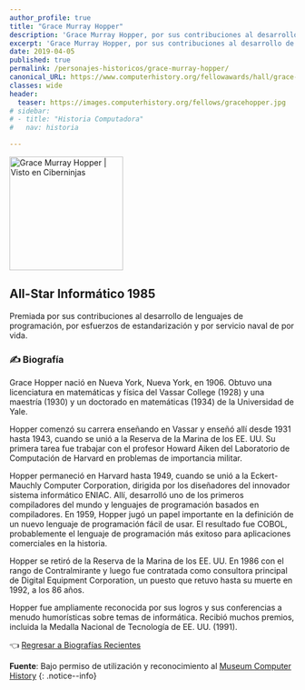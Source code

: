 ```yaml
---
author_profile: true
title: "Grace Murray Hopper"
description: 'Grace Murray Hopper, por sus contribuciones al desarrollo de lenguajes de programación, por esfuerzos de estandarización y por servicio naval de por vida.'
excerpt: 'Grace Murray Hopper, por sus contribuciones al desarrollo de lenguajes de programación, por esfuerzos de estandarización y por servicio naval de por vida.'
date: 2019-04-05
published: true
permalink: /personajes-historicos/grace-murray-hopper/
canonical_URL: https://www.computerhistory.org/fellowawards/hall/grace-murray-hopper/
classes: wide
header:
  teaser: https://images.computerhistory.org/fellows/gracehopper.jpg
# sidebar:
# - title: "Historia Computadora"
#   nav: historia

---
```


<img src="https://images.computerhistory.org/fellows/gracehopper.jpg" width="200px" high="250px" alt="Grace Murray Hopper | Visto en Ciberninjas" title="Grace Murray Hopper | Visto en Ciberninjas" />

## All-Star Informático 1985

Premiada por sus contribuciones al desarrollo de lenguajes de programación, por esfuerzos de estandarización y por servicio naval de por vida.

### ✍ Biografía

Grace Hopper nació en Nueva York, Nueva York, en 1906. Obtuvo una licenciatura en matemáticas y física del Vassar College (1928) y una maestría (1930) y un doctorado en matemáticas (1934) de la Universidad de Yale.

Hopper comenzó su carrera enseñando en Vassar y enseñó allí desde 1931 hasta 1943, cuando se unió a la Reserva de la Marina de los EE. UU. Su primera tarea fue trabajar con el profesor Howard Aiken del Laboratorio de Computación de Harvard en problemas de importancia militar.

Hopper permaneció en Harvard hasta 1949, cuando se unió a la Eckert-Mauchly Computer Corporation, dirigida por los diseñadores del innovador sistema informático ENIAC. Allí, desarrolló uno de los primeros compiladores del mundo y lenguajes de programación basados ​​en compiladores. En 1959, Hopper jugó un papel importante en la definición de un nuevo lenguaje de programación fácil de usar. El resultado fue COBOL, probablemente el lenguaje de programación más exitoso para aplicaciones comerciales en la historia.

Hopper se retiró de la Reserva de la Marina de los EE. UU. En 1986 con el rango de Contralmirante y luego fue contratada como consultora principal de Digital Equipment Corporation, un puesto que retuvo hasta su muerte en 1992, a los 86 años.

Hopper fue ampliamente reconocida por sus logros y sus conferencias a menudo humorísticas sobre temas de informática. Recibió muchos premios, incluida la Medalla Nacional de Tecnología de EE. UU. (1991).

👈 [Regresar a Biografías Recientes](/personajes-historicos/#-biografías-agregadas-más-recientes-)

**Fuente**: Bajo permiso de utilización y reconocimiento al [Museum Computer History](https://www.computerhistory.org/ "Página web el Museo de la Historia de las Computadoras")
{: .notice--info}